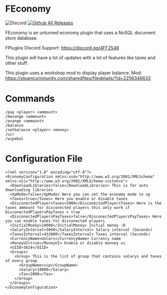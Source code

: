 # FEconomy 
![Discord](https://img.shields.io/discord/742861338233274418?label=Discord&logo=Discord) [![Github All Releases](https://img.shields.io/github/downloads/01-Feli/FEconomy/total.svg)]()

FEconomy is an unturned economy plugin that uses a NoSQL document store database.

FPlugins Discord Support: https://discord.gg/4FF2548

This plugin will have a lot of updates with a lot of features like taxes and other stuff.

This plugin uses a workshop mod to display player balance. Mod: https://steamcommunity.com/sharedfiles/filedetails/?id=2256346633

# Commands
```
/pay <player> <ammount>
/mexange <ammount>
/exange <ammount>
/balance
/setbalance <player> <money>
/uir
/wipebal
```

# Configuration File
```
<?xml version="1.0" encoding="utf-8"?>
<EconomyConfiguration xmlns:xsd="http://www.w3.org/2001/XMLSchema" xmlns:xsi="http://www.w3.org/2001/XMLSchema-instance">
  <DownloadLibraries>false</DownloadLibraries> This is for auto downloading libraries
  <XpMode>false</XpMode> Here you can set the economy mode to xp
  <Taxes>true</Taxes> Here you enable or disable taxes
  <DisconectedPlayersTaxes>2000</DisconectedPlayersTaxes> Here is the taxes ammount for disconected players this only work if DisconectedPlayersPayTaxes = true
  <DisconectedPlayersPayTaxes>false</DisconectedPlayersPayTaxes> Here you can enable taxes for disconected players
  <InitialMoney>10000</InitialMoney> Initial money :D
  <SalaryInterval>3060</SalaryInterval> Salary interval (Seconds)
  <TaxesInterval>432000</TaxesInterval> Taxes interval (Seconds)
  <CurrencyName>dolars</CurrencyName> Currency name
  <MoneyUI>true</MoneyUI> Enable or disable monney ui
  <UIID>3624</UIID>
  <Groups>
    <Group> This is the list of gruop that contains salarys and taxes of every group
      <GroupName>vip</GroupName>
      <Salary>10000</Salary>
      <Tax>2000</Tax>
    </Group>
  </Groups>
</EconomyConfiguration>
```
